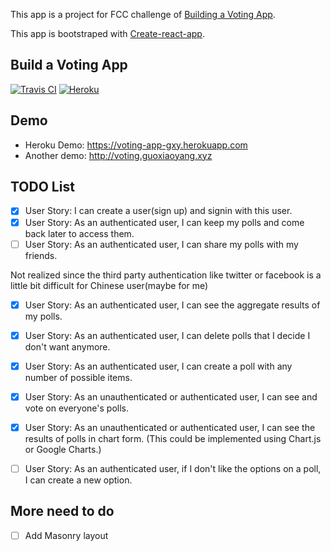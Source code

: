 This app is a project for FCC challenge of [Building a Voting App](https://www.freecodecamp.org/challenges/build-a-voting-app).

This app is bootstraped with [Create-react-app](https://github.com/facebookincubator/create-react-app).

## Build a Voting App
[![Travis CI](https://travis-ci.org/GuoXiaoyang/Voting-App.svg?branch=master)](https://travis-ci.org/GuoXiaoyang/Voting-App) [![Heroku](http://heroku-badge.herokuapp.com/?app=voting-app-gxy&style=flat&svg=1)](https://voting-app-gxy.herokuapp.com/)


## Demo
* Heroku Demo: https://voting-app-gxy.herokuapp.com
* Another demo: http://voting.guoxiaoyang.xyz


## TODO List
- [x] User Story: I can create a user(sign up) and signin with this user.
- [x] User Story: As an authenticated user, I can keep my polls and come back later to access them.
- [ ] User Story: As an authenticated user, I can share my polls with my friends.

Not realized since the third party authentication like twitter or facebook is a little bit difficult for Chinese user(maybe for me)


- [x] User Story: As an authenticated user, I can see the aggregate results of my polls.
- [x] User Story: As an authenticated user, I can delete polls that I decide I don't want anymore.
- [x] User Story: As an authenticated user, I can create a poll with any number of possible items.
- [x] User Story: As an unauthenticated or authenticated user, I can see and vote on everyone's polls.
- [x] User Story: As an unauthenticated or authenticated user, I can see the results of polls in chart form. (This could be implemented using Chart.js or Google Charts.)
- [ ] User Story: As an authenticated user, if I don't like the options on a poll, I can create a new option.


## More need to do
- [ ] Add Masonry layout